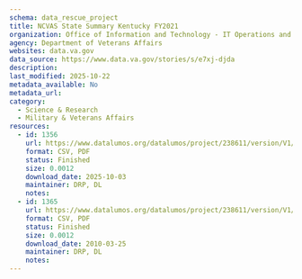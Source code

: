 ```yaml
---
schema: data_rescue_project 
title: NCVAS State Summary Kentucky FY2021
organization: Office of Information and Technology - IT Operations and Services (ITOPS)
agency: Department of Veterans Affairs
websites: data.va.gov
data_source: https://www.data.va.gov/stories/s/e7xj-djda
description: 
last_modified: 2025-10-22
metadata_available: No
metadata_url: 
category:
  - Science & Research 
  - Military & Veterans Affairs 
resources:
  - id: 1356
    url: https://www.datalumos.org/datalumos/project/238611/version/V1/view
    format: CSV, PDF
    status: Finished
    size: 0.0012
    download_date: 2025-10-03
    maintainer: DRP, DL
    notes: 
  - id: 1365
    url: https://www.datalumos.org/datalumos/project/238611/version/V1/view
    format: CSV, PDF
    status: Finished
    size: 0.0012
    download_date: 2010-03-25
    maintainer: DRP, DL
    notes: 
---
```

